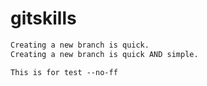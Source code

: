 # gitskills

```html
Creating a new branch is quick.
Creating a new branch is quick AND simple.

This is for test --no-ff
```
